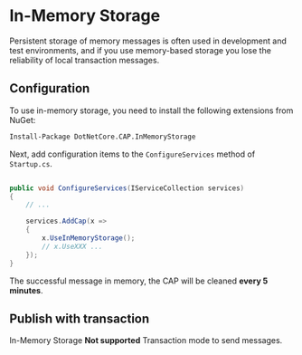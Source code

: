 # In-Memory Storage

Persistent storage of memory messages is often used in development and test environments, and if you use memory-based storage you lose the reliability of local transaction messages.

## Configuration

To use in-memory storage, you need to install the following extensions from NuGet:

```ps
Install-Package DotNetCore.CAP.InMemoryStorage
```

Next, add configuration items to the `ConfigureServices` method of `Startup.cs`.

```csharp

public void ConfigureServices(IServiceCollection services)
{
    // ...

    services.AddCap(x =>
    {
        x.UseInMemoryStorage();
        // x.UseXXX ...
    });
}

```

The successful message in memory, the CAP will be cleaned **every 5 minutes**.

## Publish with transaction

In-Memory Storage **Not supported** Transaction mode to send messages.
